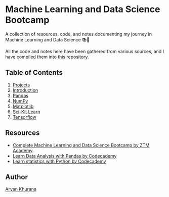 # Machine Learning and Data Science Bootcamp

A collection of resources, code, and notes documenting my journey in Machine Learning and Data Science 📚🤖

All the code and notes here have been gathered from various sources, and I have compiled them into this repository.

## Table of Contents

1. [Projects](./000-Projects/)
2. [Introduction](./001-Introduction/)
3. [Pandas](./002-Pandas_Data_Analysis/)
4. [NumPy](./003-NumPy/)
5. [Matplotlib](./004-Matplotlib/)
6. [Sci-Kit Learn](./005-Scikitlearn/)
7. [Tensorflow](./006-Tensorflow/)

## Resources

- [Complete Machine Learning and Data Science Bootcamp by ZTM Academy](https://www.udemy.com/share/102vAM3@H5XRhtNJEcNlmDd10XB9mogV4-FFZJsoDWEZNIZC7rUdFEP3KAdlC4NqkcHDJz8a/).
- [Learn Data Analysis with Pandas by Codecademy](https://www.codecademy.com/enrolled/courses/data-processing-pandas)
- [Learn statistics with Python by Codecademy](https://www.codecademy.com/enrolled/courses/learn-statistics-with-python)

## Author

[Aryan Khurana](https://github.com/AryanK1511)
